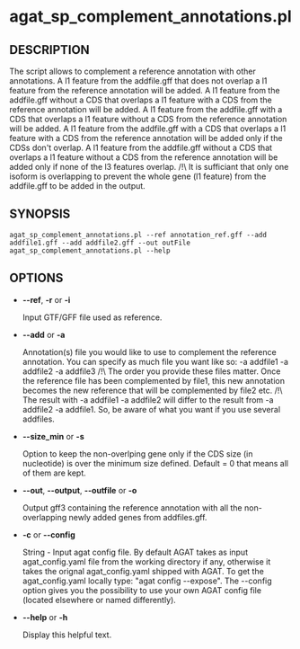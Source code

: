 # agat\_sp\_complement\_annotations.pl

## DESCRIPTION

The script allows to complement a reference annotation with other annotations.
A l1 feature from the addfile.gff that does not overlap a l1 feature from the reference annotation will be added.
A l1 feature from the addfile.gff without a CDS that overlaps a l1 feature with a CDS from the reference annotation will be added.
A l1 feature from the addfile.gff with a CDS that overlaps a l1 feature without a CDS from the reference annotation will be added.
A l1 feature from the addfile.gff with a CDS that overlaps a l1 feature with a CDS from the reference annotation will be added only if the CDSs don't overlap.
A l1 feature from the addfile.gff without a CDS that overlaps a l1 feature without a CDS from the reference annotation will be added only if none of the l3 features overlap.
/!\\ It is sufficiant that only one isoform is overlapping to prevent the whole gene (l1 feature) from the addfile.gff to be added in the output.

## SYNOPSIS

```
agat_sp_complement_annotations.pl --ref annotation_ref.gff --add addfile1.gff --add addfile2.gff --out outFile
agat_sp_complement_annotations.pl --help
```

## OPTIONS

- **--ref**,  **-r** or **-i**

    Input GTF/GFF file used as reference.

- **--add** or **-a**

    Annotation(s) file you would like to use to complement the reference annotation. You can specify as much file you want like so: -a addfile1 -a addfile2 -a addfile3
    /!\\ The order you provide these files matter. Once the reference file has been complemented by file1, this new annotation becomes the new reference that will be complemented by file2 etc.
    /!\\ The result with -a addfile1 -a addfile2 will differ to the result from -a addfile2 -a addfile1. So, be aware of what you want if you use several addfiles.

- **--size\_min** or **-s**

    Option to keep the non-overlping gene only if the CDS size (in nucleotide) is over the minimum size defined. Default = 0 that means all of them are kept.

- **--out**, **--output**, **--outfile** or **-o**

    Output gff3 containing the reference annotation with all the non-overlapping newly added genes from addfiles.gff.

- **-c** or **--config**

    String - Input agat config file. By default AGAT takes as input agat_config.yaml file from the working directory if any,
    otherwise it takes the orignal agat_config.yaml shipped with AGAT. To get the agat_config.yaml locally type: "agat config --expose".
    The --config option gives you the possibility to use your own AGAT config file (located elsewhere or named differently).

- **--help** or **-h**

    Display this helpful text.

